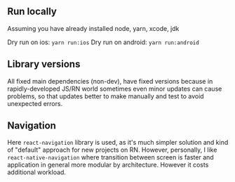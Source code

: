 ## Run locally

Assuming you have already installed node, yarn, xcode, jdk
 
Dry run on ios: `yarn run:ios`
Dry run on android: `yarn run:android`

## Library versions

All fixed main dependencies (non-dev), have fixed versions because in rapidly-developed JS/RN world sometimes even minor updates can cause problems, so that updates better to make manually and test to avoid unexpected errors. 

## Navigation

Here `react-navigation` library is used, as it's much simpler solution and kind of "default" approach for new projects on RN.
However, personally, I like `react-native-navigation` where transition between screen is faster and application in general more modular by architecture. However it costs additional workload. 
